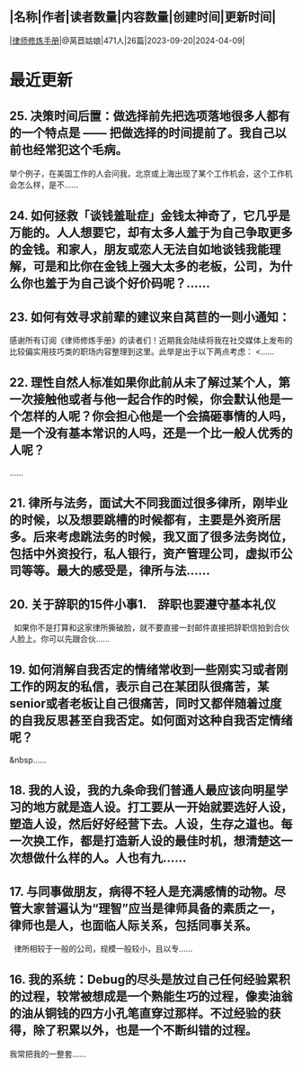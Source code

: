 |名称|作者|读者数量|内容数量|创建时间|更新时间|
---
|[律师修炼手册](https://xiaobot.net/p/lawyersredbook?refer=0b133df9-27dc-423b-8101-639049001c13)|@莴苣姑娘|471人|26篇|2023-09-20|2024-04-09|

# 最近更新
## 25. 决策时间后置：做选择前先把选项落地很多人都有的一个特点是 —— 把做选择的时间提前了。我自己以前也经常犯这个毛病。

举个例子，在美国工作的人会问我，北京或上海出现了某个工作机会，这个工作机会怎么样，是不......
## 24. 如何拯救「谈钱羞耻症」金钱太神奇了，它几乎是万能的。人人想要它，却有太多人羞于为自己争取更多的金钱。和家人，朋友或恋人无法自如地谈钱我能理解，可是和比你在金钱上强大太多的老板，公司，为什么你也羞于为自己谈个好价码呢？......
## 23. 如何有效寻求前辈的建议来自莴苣的一则小通知：

感谢所有订阅《律师修炼手册》的读者们！近期我会陆续将我在社交媒体上发布的比较偏实用技巧类的职场内容整理到这里。此举是出于以下两点考虑：
<......
## 22. 理性自然人标准如果你此前从未了解过某个人，第一次接触他或者与他一起合作的时候，你会默认他是一个怎样的人呢？你会担心他是一个会搞砸事情的人吗，是一个没有基本常识的人吗，还是一个比一般人优秀的人呢？
......
## 21. 律所与法务，面试大不同我面过很多律所，刚毕业的时候，以及想要跳槽的时候都有，主要是外资所居多。后来考虑跳法务的时候，我又面了很多法务岗位，包括中外资投行，私人银行，资产管理公司，虚拟币公司等等。最大的感受是，律所与法......
## 20. 关于辞职的15件小事1.&nbsp;&nbsp;&nbsp; 辞职也要遵守基本礼仪
&nbsp;
如果你不是打算和这家律所撕破脸，就不要直接一封邮件直接把辞职信拍到合伙人脸上。你可以先跟合伙......
## 19. 如何消解自我否定的情绪常收到一些刚实习或者刚工作的网友的私信，表示自己在某团队很痛苦，某senior或者老板让自己很痛苦，同时又都伴随着过度的自我反思甚至自我否定。如何面对这种自我否定情绪呢？
&nbsp......
## 18. 我的人设，我的九条命我们普通人最应该向明星学习的地方就是造人设。打工要从一开始就要选好人设，塑造人设，然后好好经营下去。人设，生存之道也。每一次换工作，都是打造新人设的最佳时机，想清楚这一次想做什么样的人。人也有九......
## 17. 与同事做朋友，病得不轻人是充满感情的动物。尽管大家普遍认为“理智”应当是律师具备的素质之一，律师也是人，也面临人际关系，包括同事关系。
&nbsp;
律所相较于一般的公司，规模一般较小，且以专......
## 16. 我的系统：Debug的尽头是放过自己任何经验累积的过程，较常被想成是一个熟能生巧的过程，像卖油翁的油从铜钱的四方小孔笔直穿过那样。不过经验的获得，除了积累以外，也是一个不断纠错的过程。 

我常把我的一整套......

